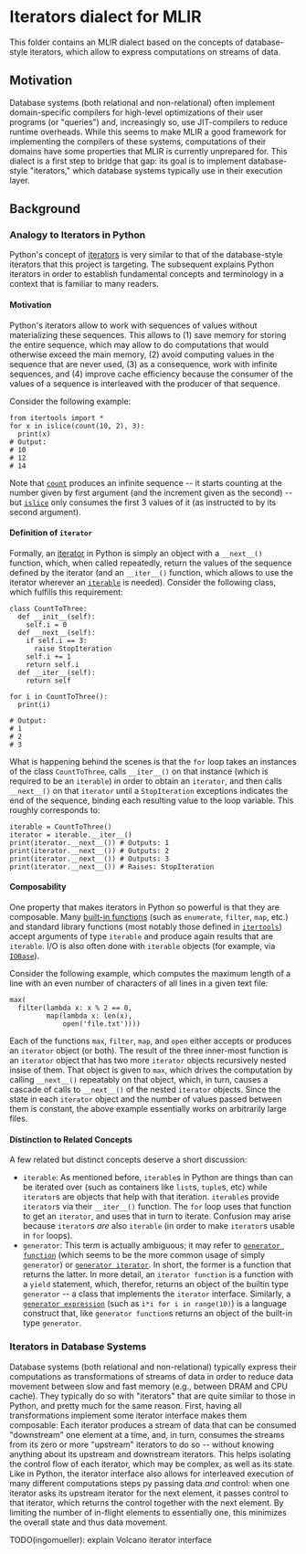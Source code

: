 # Iterators dialect for MLIR

This folder contains an MLIR dialect based on the concepts of database-style
iterators, which allow to express computations on streams of data.

## Motivation

Database systems (both relational and non-relational) often implement
domain-specific compilers for high-level optimizations of their user programs
(or "queries") and, increasingly so, use JIT-compilers to reduce runtime
overheads. While this seems to make MLIR a good framework for implementing the
compilers of these systems, computations of their domains have some properties
that MLIR is currently unprepared for. This dialect is a first step to bridge
that gap: its goal is to implement database-style "iterators," which database
systems typically use in their execution layer.

## Background

### Analogy to Iterators in Python

Python's concept of [iterators](https://docs.python.org/3/glossary.html#term-iterator)
is very similar to that of the database-style iterators that this project is
targeting. The subsequent explains Python iterators in order to establish
fundamental concepts and terminology in a context that is familiar to many
readers.

#### Motivation

Python's iterators allow to work with sequences of values without materializing
these sequences. This allows to (1) save memory for storing the entire sequence,
which may allow to do computations that would otherwise exceed the main memory,
(2) avoid computing values in the sequence that are never used, (3) as a
consequence, work with infinite sequences, and (4) improve cache efficiency
because the consumer of the values of a sequence is interleaved with the
producer of that sequence.

Consider the following example:

```python3
from itertools import *
for x in islice(count(10, 2), 3):
  print(x)
# Output:
# 10
# 12
# 14
```

Note that
[`count`](https://docs.python.org/3/library/itertools.html#itertools.count)
produces an infinite sequence -- it starts counting at the number given by first
argument (and the increment given as the second) -- but
[`islice`](https://docs.python.org/3/library/itertools.html#itertools.islice)
only consumes the first 3 values of it (as instructed to by its second
argument).

#### Definition of `iterator`

Formally, an [iterator](https://docs.python.org/3/glossary.html#term-iterator)
in Python is simply an object with a `__next__()` function, which, when called
repeatedly, return the values of the sequence defined by the iterator (and an
`__iter__()` function, which allows to use the iterator wherever an
[`iterable`](https://docs.python.org/3/glossary.html#term-iterable) is needed).
Consider the following class, which fulfills this requirement:

```python3
class CountToThree:
  def __init__(self):
    self.i = 0
  def __next__(self):
    if self.i == 3:
      raise StopIteration
    self.i += 1
    return self.i
  def __iter__(self):
    return self

for i in CountToThree():
  print(i)

# Output:
# 1
# 2
# 3
```

What is happening behind the scenes is that the `for` loop takes an instances of
the class `CountToThree`, calls `__iter__()` on that instance (which is required
to be an `iterable`) in order to obtain an `iterator`, and then calls
`__next__()` on that `iterator` until a `StopIteration` exceptions indicates the
end of the sequence, binding each resulting value to the loop variable. This
roughly corresponds to:

```python3
iterable = CountToThree()
iterator = iterable.__iter__()
print(iterator.__next__()) # Outputs: 1
print(iterator.__next__()) # Outputs: 2
print(iterator.__next__()) # Outputs: 3
print(iterator.__next__()) # Raises: StopIteration
```

#### Composability

One property that makes iterators in Python so powerful is that they are
composable. Many
[built-in functions](https://docs.python.org/3/library/functions.html) (such as
`enumerate`, `filter`, `map`, etc.) and standard library functions (most notably
those defined in
[`itertools`](https://docs.python.org/3/library/itertools.html)) accept
arguments of type `iterable` and produce again results that are `iterable`.
I/O is also often done with `iterable` objects (for example, via
[`IOBase`](https://docs.python.org/3/library/io.html#io.IOBase)).

Consider the following example, which computes the maximum length of a line with
an even number of characters of all lines in a given text file:

```python3
max(
  filter(lambda x: x % 2 == 0,
         map(lambda x: len(x),
             open('file.txt'))))
```

Each of the functions `max`, `filter`, `map`, and `open` either accepts or
produces an `iterator` object (or both). The result of the three inner-most
function is an `iterator` object that has two more `iterator` objects
recursively nested insise of them. That object is given to `max`, which drives
the computation by calling `__next__()` repeatably on that object, which, in
turn, causes a cascade of calls to `__next__()` of the nested `iterator`
objects. Since the state in each `iterator` object and the number of values
passed between them is constant, the above example essentially works on
arbitrarily large files.

#### Distinction to Related Concepts

A few related but distinct concepts deserve a short discussion:

* `iterable`: As mentioned before, `iterable`s in Python are things than can be
  iterated over (such as containers like `list`s, `tuple`s, etc) while
  `iterator`s are objects that help with that iteration. `iterable`s provide
  `iterator`s via their `__iter__()` function. The `for` loop uses that function
  to get an `iterator`, and uses that in turn to iterate. Confusion may arise
  because `iterator`s *are* also `iterable` (in order to make `iterator`s usable
  in `for` loops).
* `generator`: This term is actually ambiguous; it may refer to
  [`generator function`](https://docs.python.org/3/glossary.html#term-generator)
  (which seems to be the more common usage of simply `generator`) or
  [`generator iterator`](https://docs.python.org/3/glossary.html#term-generator-iterator).
  In short, the former is a function that returns the latter.
  In more detail, an `iterator function` is a function with a `yield` statement,
  which, therefor, returns an object of the builtin type `generator` -- a class
  that implements the `iterator` interface. Similarly, a
  [`generator expression`](https://docs.python.org/3/glossary.html#term-generator-expression)
  (such as `i*i for i in range(10)`) is a language construct that, like
  `generator function`s returns an object of the built-in type `generator`.

### Iterators in Database Systems

Database systems (both relational and non-relational) typically express their
computations as transformations of streams of data in order to reduce data
movement between slow and fast memory (e.g., between DRAM and CPU cache). They
typically do so with "iterators" that are quite similar to those in Python, and
pretty much for the same reason. First, having all transformations implement
some iterator interface makes them composable: Each iterator produces a stream
of data that can be consumed "downstream" one element at a time, and, in turn,
consumes the streams from its zero or more "upstream" iterators to do so --
without knowing anything about its upstream and downstream iterators. This helps
isolating the control flow of each iterator, which may be complex, as well as
its state. Like in Python, the iterator interface also allows for interleaved
execution of many different computations steps py passing data *and* control:
when one iterator asks its upstream iterator for the next element, it passes
control to that iterator, which returns the control together with the next
element. By limiting the number of in-flight elements to essentially one, this
minimizes the overall state and thus data movement.

TODO(ingomueller): explain Volcano iterator interface
